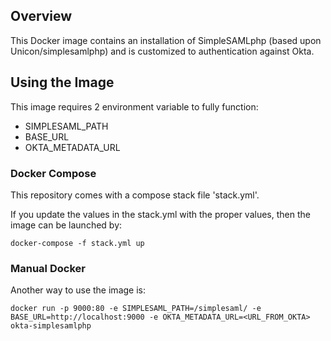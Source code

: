## Overview
This Docker image contains an installation of SimpleSAMLphp (based upon Unicon/simplesamlphp) and is customized to authentication against Okta.

## Using the Image
This image requires 2 environment variable to fully function:

* SIMPLESAML_PATH
* BASE_URL
* OKTA_METADATA_URL

### Docker Compose
This repository comes with a compose stack file 'stack.yml'.

If you update the values in the stack.yml with the proper values, then the image can be launched by:

`docker-compose -f stack.yml up`

### Manual Docker
Another way to use the image is:

`docker run -p 9000:80 -e SIMPLESAML_PATH=/simplesaml/ -e BASE_URL=http://localhost:9000 -e OKTA_METADATA_URL=<URL_FROM_OKTA> okta-simplesamlphp `